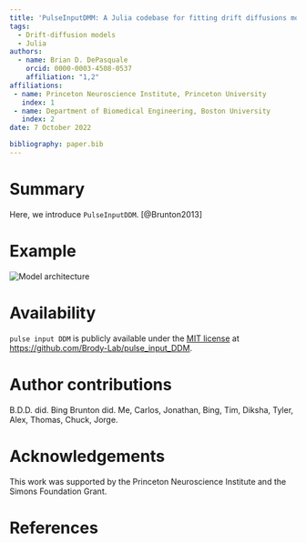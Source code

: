 ```yaml
---
title: 'PulseInputDMM: A Julia codebase for fitting drift diffusions models to behavior and neural data from pulse-based evidence accumulation task'
tags:
  - Drift-diffusion models
  - Julia
authors:
  - name: Brian D. DePasquale
    orcid: 0000-0003-4508-0537
    affiliation: "1,2"
affiliations:
 - name: Princeton Neuroscience Institute, Princeton University
   index: 1
 - name: Department of Biomedical Engineering, Boston University
   index: 2
date: 7 October 2022

bibliography: paper.bib
---
```


# Summary

Here, we introduce ``PulseInputDDM``. [@Brunton2013]

# Example

![Model architecture](model.png)

# Availability

``pulse input DDM`` is publicly available under the [MIT license](https://github.com/Brody-Lab/pulse_input_DDM/blob/master/LICENSE) at <https://github.com/Brody-Lab/pulse_input_DDM>.

# Author contributions

B.D.D. did. Bing Brunton did. 
Me, Carlos, Jonathan, Bing, Tim, Diksha, Tyler, Alex, Thomas, Chuck, Jorge.


# Acknowledgements

This work was supported by the Princeton Neuroscience Institute and the Simons Foundation Grant.

# References
